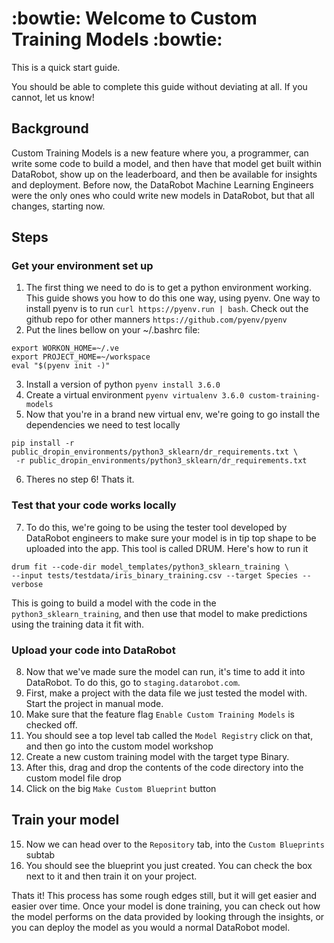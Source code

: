# :bowtie: Welcome to Custom Training Models :bowtie: 

This is a quick start guide.

You should be able to complete this guide without deviating at all. If you cannot, let us know!

## Background
Custom Training Models is a new feature where you, a programmer, can write some code to build a 
model, and then have that model get built within DataRobot, show up on the leaderboard, and then
be available for insights and deployment. Before now, the DataRobot Machine Learning Engineers
were the only ones who could write new models in DataRobot, but that all changes, starting now. 

## Steps

### Get your environment set up
1. The first thing we need to do is to get a python environment working. This guide shows you how
to do this one way, using pyenv. One way to install pyenv is to run `curl https://pyenv.run | bash`.
 Check out the github repo for other manners `https://github.com/pyenv/pyenv`
2. Put the lines bellow on your ~/.bashrc file:

```
export WORKON_HOME=~/.ve
export PROJECT_HOME=~/workspace
eval "$(pyenv init -)"
```

3. Install a version of python `pyenv install 3.6.0`
4. Create a virtual environment `pyenv virtualenv 3.6.0 custom-training-models`
5. Now that you're in a brand new virtual env, we're going to go install the dependencies we need
to test locally
```
pip install -r public_dropin_environments/python3_sklearn/dr_requirements.txt \
 -r public_dropin_environments/python3_sklearn/dr_requirements.txt
```
6. Theres no step 6! Thats it. 
### Test that your code works locally
7. To do this, we're going to be using the tester tool developed by DataRobot engineers to make 
sure your model is in tip top shape to be uploaded into the app. This tool is called DRUM. Here's
how to run it
```
drum fit --code-dir model_templates/python3_sklearn_training \
--input tests/testdata/iris_binary_training.csv --target Species --verbose
```
This is going to build a model with the code in the `python3_sklearn_training`, and then use
that model to make predictions using the training data it fit with. 
### Upload your code into DataRobot
8. Now that we've made sure the model can run, it's time to add it into DataRobot. To do this, 
go to `staging.datarobot.com`. 
9. First, make a project with the data file we just tested the model with. Start the project in 
manual mode.
10. Make sure that the feature flag `Enable Custom Training Models` is checked off. 
11. You should see a top level tab called the `Model Registry` click on that, and then go into the
custom model workshop
12. Create a new custom training model with the target type Binary. 
13. After this, drag and drop the contents of the code directory into the custom model file drop
14. Click on the big `Make Custom Blueprint` button
## Train your model
15. Now we can head over to the `Repository` tab, into the `Custom Blueprints` subtab
16. You should see the blueprint you just created. You can check the box next to it and then 
train it on your project. 

Thats it! This process has some rough edges still, but it will get easier and easier over time. 
Once your model is done training, you can check out how the model performs on the data provided 
by looking through the insights, or you can deploy the model as you would a normal DataRobot 
model. 
